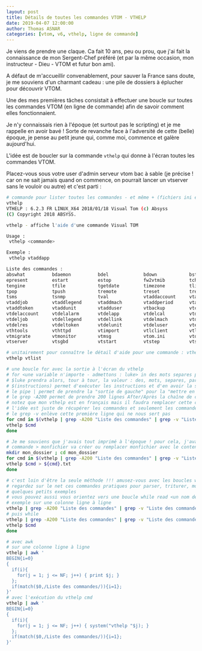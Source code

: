 ```yaml
---
layout: post
title: Détails de toutes les commandes VTOM - VTHELP
date: 2019-04-07 12:00:00
author: Thomas ASNAR
categories: [vtom, v6, vthelp, ligne de commande]
---
```

Je viens de prendre une claque. Ca fait 10 ans, peu ou prou, que j'ai fait la connaissance de mon Sergent-Chef préféré (et par la même occasion, mon instructeur - Dieu - VTOM et futur bon ami).

A défaut de m'accueillir convenablement, pour sauver la France sans doute, je me souviens d'un charmant cadeau : une pile de dossiers à éplucher pour découvrir VTOM.

Une des mes premières tâches consistait à effectuer une boucle sur toutes les commandes VTOM (en ligne de commande) afin de savoir comment elles fonctionnaient.

Je n'y connaissais rien à l'époque (et surtout pas le scripting) et je me rappelle en avoir bavé ! Sorte de revanche face à l'adversité de cette (belle) époque, je pense au petit jeune qui, comme moi, commence et galère aujourd'hui.

L'idée est de boucler sur la commande `vthelp` qui donne à l'écran toutes les commandes VTOM.

Placez-vous sous votre user d'admin serveur vtom bac à sable (je précise ! car on ne sait jamais quand on commence, on pourrait lancer un vtserver sans le vouloir ou autre) et c'est parti :
<!--more-->

```bash
# commande pour lister toutes les commandes - et même + (fichiers ini etc)
vthelp
VTHELP : 6.2.3 FR LINUX_X64 2018/01/18 Visual Tom (c) Absyss
(C) Copyright 2018 ABSYSS.

vthelp - affiche l'aide d'une commande Visual TOM

Usage :
 vthelp <commande>

Exemple :
 vthelp vtaddapp

Liste des commandes :
abswhat          bdaemon          bdel             bdown            bstat            buser            eclear
epresent         estart           estop            fw2vtmib         tchkdate         tdateinfo        tempty
tengine          tfile            tgetdate         timezone         tlist            tmail            tmessage
tpop             tpush            tremote          treset           tresetApp        tresetJob        tsend
tsms             tsnmp            tval             vtaddaccount     vtaddapp         vtaddcal         vtadddate
vtaddjob         vtaddlegend      vtaddmach        vtaddperiod      vtaddprofile     vtaddqueue       vtaddres
vtaddtoken       vtaddunit        vtadduser        vtbackup         vtcmd            vtcopy           vtdcs
vtdelaccount     vtdelalarm       vtdelapp         vtdelcal         vtdeldate        vtdelenv         vtdelinstruction
vtdeljob         vtdellegend      vtdellink        vtdelmach        vtdelperiod      vtdelprofile     vtdelqueue
vtdelres         vtdeltoken       vtdelunit        vtdeluser        vtexport         vtgestlog        vthelp
vthtools         vthttpd          vtimport         vtlclient        vtlist           vtmachine        vtmanager
vtmigrate        vtmonitor        vtmsg            vtom.ini         vtomkill         vtping           vtplan
vtserver         vtsgbd           vtstart          vtstep           vtstools         vttdf            VTXVision.ini

# unitairement pour connaître le détail d'aide pour une commande : vthelp <une commande vtom>
vthelp vtlist
```

```bash
# une boucle for avec la sortie à l'écran du vthelp 
# for <une variable n'importe - admettons : luke> in des mots separes par un espace; do # ici on écrit toutes les instructions qu'on souhaite séparées par un point virgule ou un saut de ligne - et on pourra reprendre la variable for luke du début en rajoutant un $ dollar. ex echo $luke ; done
# $luke prendra alors, tour à tour, la valeur : des, mots, separes, par, un, espace
# $(instructions) permet d'exécuter les instructions et d'en avoir la sortie à l'écran - plus ou moins idem que `instructions`
# le pipe | permet de prendre la "sortie de gauche" pour la "mettre en entrée" de la commande à droite
# le grep -A200 permet de prendre 200 lignes After/Après la chaîne de caractères "Liste des commandes" - c'est arbitraire
# notez que mon vthelp est en français mais il faudra remplacer cette chaîne de caractère si vous êtez dans une autre langue ou que la sortie du vthelp change
# l'idée est juste de récupérer les commandes et seulement les commandes de la sortie à l'écran du vthelp
# le grep -v enlève cette première ligne qui ne nous sert pas
for cmd in $(vthelp | grep -A200 "Liste des commandes" | grep -v "Liste des commandes"); do
vthelp $cmd
done

# Je me souviens que j'avais tout imprimé à l'époque ! pour cela, j'avais tout mis dans des fichiers txt, rapatriés ces derniers, et imprimés
# commande > monfichier va créer ou remplacer monfichier avec le contenu de la sortie d'écran de commande
mkdir mon_dossier ; cd mon_dossier
for cmd in $(vthelp | grep -A200 "Liste des commandes" | grep -v "Liste des commandes"); do
vthelp $cmd > ${cmd}.txt
done
```

```bash
# c'est loin d'être la seule méthode !!! amusez-vous avec les boucles while, for, awk
# regardez sur le net ces commandes pratiques pour parser, triturer, modifier des chaînes de caractères : sed, grep, egrep, tr, cut, awk
# quelques petits exemples
# vous pouvez aussi vous orientez vers une boucle while read <un nom de variable, peu importe> mais dans ce cas, il faudra "parser votre" ligne car une ligne contient plusieurs commandes (ou mettre à plat les commandes ligne à ligne)
# exemple sur une colonne ligne à ligne
vthelp | grep -A200 "Liste des commandes" | grep -v "Liste des commandes" | tr [:space:] "\n" | egrep -v "^$"
# puis while
vthelp | grep -A200 "Liste des commandes" | grep -v "Liste des commandes" | tr [:space:] "\n" | egrep -v "^$" | while read cmd ;do
vthelp $cmd
done

# avec awk
# sur une colonne ligne à ligne
vthelp | awk '
BEGIN{i=0}
{
  if(i){
    for(j = 1; j <= NF; j++) { print $j; }
  };
  if(match($0,/Liste des commandes/)){i=1};
}'
# avec l'exécution du vthelp cmd
vthelp | awk '
BEGIN{i=0}
{
  if(i){
    for(j = 1; j <= NF; j++) { system("vthelp "$j); }
  };
  if(match($0,/Liste des commandes/)){i=1};
}'
```
